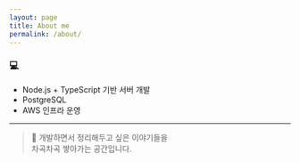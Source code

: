 ```yaml
---
layout: page
title: About me
permalink: /about/
---
```


### 💻

- Node.js + TypeScript 기반 서버 개발  
- PostgreSQL  
- AWS 인프라 운영 

---

> 🧾 개발하면서 정리해두고 싶은 이야기들을  
> 차곡차곡 쌓아가는 공간입니다.

